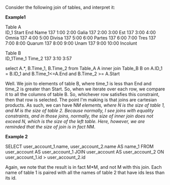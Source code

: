 Consider the following join of tables, and interpret it:

**Example1**

Table A         
ID_1    Start   End Name
137 1:00    2:00    Galia
137 2:00    3:00    Est
137 3:00    4:00    Omnia
137 4:00    5:00    Divisa
137 5:00    6:00    Partes
137 6:00    7:00    Tres
137 7:00    8:00    Quarum
137 8:00    9:00    Unam
137 9:00    10:00   Incolunt

Table B     
ID_1Time_1  Time_2
137 3:10    3:57

select A.*, B.Time_1, B.Time_2
from Table_A A
inner join
Table_B B
on 
A.ID_1 = B.ID_1 and B.Time_1<=A.End and B.Time_2 >= A.Start

Well. We join to elements of table B, where time_1 is less than End and time_2 is greater than Start. So, when we iterate over each row, we compare it to all the columns of table B. So, whichever row satisfies this constraint, then that row is selected. The point I'm making is that joins are cartesian products. As such, we can have N*M elements, where N is the size of table 1, and M is the size of table 2. Because normally, I see joins with equality constraints, and in those joins, normally, the size of inner join does not exceed N, which is the size of the left table. Here, however, we are reminded that the size of join is in fact N*M.

**Example 2**

SELECT user_account_1.name, user_account_2.name AS name_1
FROM user_account AS user_account_1
JOIN user_account AS user_account_2 ON user_account_1.id > user_account_2.id

Again, we note that the result is in fact M*M, and not M with this join. Each name of table 1 is paired with all the names of table 2 that have ids less than its id.